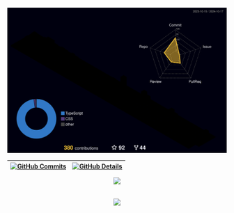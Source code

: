 ![Status](./profile-3d-contrib/profile-night-rainbow.svg)

| [![GitHub Commits](http://github-profile-summary-cards.vercel.app/api/cards/productive-time?username=LucasLevingston&theme=dracula&utcOffset=-3)](https://github.com/vn7n24fzkq/github-profile-summary-cards) | [![GitHub Details](http://github-profile-summary-cards.vercel.app/api/cards/profile-details?username=LucasLevingston&theme=dracula)](https://github.com/vn7n24fzkq/github-profile-summary-cards) |
| ------------------------------------------------------------------------------------------------------------------------------------------------------------------------------------------------------------- | ------------------------------------------------------------------------------------------------------------------------------------------------------------------------------------------------ |

  <div align="center" >
<a href="https://skillicons.dev"   >
  <img src="https://skillicons.dev/icons?i=javascript,typescript,react,next,tailwind,nodejs,express,vite,docker,figma,github,graphql,postman,vercel,vite,bootstrap,mongodb,postgres,mysql,prisma,sequelize,git,github,vscode,css,html,vitest,firebase,sequelize" />
</a>
  <br />

  </div>

##

   <div align="center" >
     <img src="https://github-profile-trophy.vercel.app/?username=LucasLevingston&row=1&column=6&theme=dracula&margin-w=15&margin-h=15"/>
  </div>
